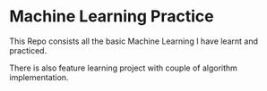 #  Machine Learning Practice

This Repo consists all the basic Machine Learning I have learnt and practiced.

There is also feature learning project with couple of algorithm implementation.
